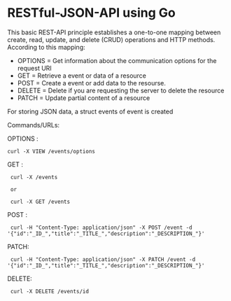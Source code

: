 # RESTful-JSON-API using Go

This basic REST-API principle establishes a one-to-one mapping between create, read, update, and delete (CRUD) operations and HTTP methods. According to this mapping:

- OPTIONS = Get information about the communication options for the request URI
- GET = Retrieve a event or data of a resource
- POST = Create a event or add data to the resourse.
- DELETE = Delete if you are requesting the server to delete the resource
- PATCH = Update partial content of a resource


For storing JSON data, a struct events of event is created

Commands/URLs:

 OPTIONS :
  ```
  curl -X VIEW /events/options
 ```

 GET :
 ```
  curl -X /events
 ```
     or
 ```
  curl -X GET /events
 ```
  
 POST :
 
 ```
  curl -H "Content-Type: application/json" -X POST /event -d '{"id":"_ID_","title":"_TITLE_","description":"_DESCRIPTION_"}'
 ```
 
 PATCH:
 
 ```
  curl -H "Content-Type: application/json" -X PATCH /event -d '{"id":"_ID_","title":"_TITLE_","description":"_DESCRIPTION_"}'
 ```
  
 DELETE:
 
 ```
  curl -X DELETE /events/id
 ```
  
